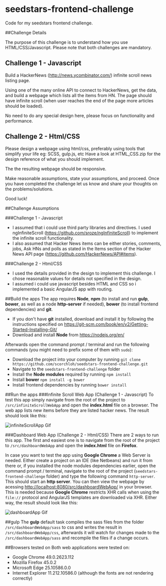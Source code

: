 # seedstars-frontend-challenge
Code for my seedstars frontend challenge.

##Challenge Details

The purpose of this challenge is to understand how you use HTML/CSS/Javascript.
Please note that both challenges are mandatory.


Challenge 1 - Javascript
------------------------

Build a HackerNews (http://news.ycombinator.com/) infinite scroll news listing page.

Using one of the many online API to connect to HackerNews, get the data, and build a webpage
which lists all the items from HN. The page should have infinite scroll (when user reaches the
end of the page more articles should be loaded).

No need to do any special design here, please focus on functionality and performance.


Challenge 2 - Html/CSS
----------------------

Please design a webpage using html/css, preferably using tools that simplify your life eg: SCSS, gulp.js, etc
Have a look at HTML_CSS.zip for the design reference of what you should implement.

The the resulting webpage should be responsive.


Make reasonable assumptions, state your assumptions, and proceed. Once you have completed the
challenge let us know and share your thoughts on the problems/solutions.

Good luck!

##Challenge Assumptions

###Challenge 1 - Javascript
* I assumed that i could use third party libraries and directives. I used ngInfiniteScroll (https://github.com/sroze/ngInfiniteScroll) to implement the infinite scroll functionality.
* I also assumed that Hacker News items can be either stories, comments, jobs, Ask HNs and polls as stated in the Items section of the Hacker News API page (https://github.com/HackerNews/API#items).

###Challenge 2 - Html/CSS
* I used the details provided in the design to implement this challenge. I chose reasonable values for details not specified in the design.
* I assumed i could use javascript besides HTML and CSS so i implemented a basic AngularJS app with routing.

##Build the apps
The app requires **Node**, **npm** (to install and run **gulp**, **bower**, as well as a node **http-server** if needed), **bower** (to install frontend dependencies) and **git**.

* If you don't have **git** installed, download and install it by following the instructions specified on https://git-scm.com/book/en/v2/Getting-Started-Installing-Git/
* Download and install **Node** from https://nodejs.org/en/

Afterwards open the command prompt / terminal and run the following commands (you might need to prefix some of them with `sudo`):

* Download the project into your computer by running `git clone https://github.com/scorchloh/seedstars-frontend-challenge.git`
* Navigate to the `seedstars-frontend-challenge` folder
* Install the **Node modules** required by running `npm install`
* Install **bower** `npm install -g bower`
* Install frontend dependencies by running `bower install`

##Run the apps
###Infinite Scroll Web App (Challenge 1 - Javascript)
To test this app simply navigate from the root of the project to `/src/infiniteScrollWebApp` and open the **index.html** file on a browser. The web app lists new items before they are listed hacker news.
The result should look like this:

![infiniteScrollApp Gif](http://i.imgur.com/wzJq7nU.gif "infiniteScrollWebApp")

###Dashboard Web App (Challenge 2 - Html/CSS)
There are 2 ways to run this app. The first and easiest one is to navigate from the root of the project to `/src/dashboardWebApp` and open the **index.html** file on **Firefox**.

In case you want to test the app using **Google Chrome** a Web Server is needed. Either create a project on an IDE (like Netbeans) and run it from there or, if you installed the node modules dependencies earlier, open the command prompt / terminal, navigate to the root of the project (`seedstars-frontend-challenge` folder) and type the following command `http-server`. This should start an **http server**. You can then view the webpage by acessing [http://localhost:8080/src/dashboardWebApp/](http://localhost:8080/src/dashboardWebApp/)  in your browser. This is needed because **Google Chrome** restricts XHR calls when using the `file://` protocol and AngularJS templates are downloaded via XHR.
Either way, the result should look like this:

![dashboardApp Gif](http://i.imgur.com/s0Nbuu2.gif "dashboardScrollWebApp")

##gulp
The **gulp** default task compiles the sass files from the folder `/src/dashboardWebApp/sass` to css and writes the result in `/src/dashboardWebApp/css`, afterwards it will watch for changes made to the `/src/dashboardWebApp/sass` and recompile the files if a change occurs.

##Browsers tested on
Both web applications were tested on:
* Google Chrome 49.0.2623.112
* Mozilla Firefox 45.0.2
* Microsoft Edge 25.10586.0.0
* Internet Explorer 11.212.10586.0 (although the fonts are not rendering correctly)
